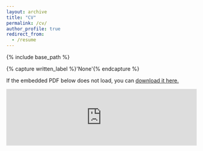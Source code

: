 ```yaml
---
layout: archive
title: "CV"
permalink: /cv/
author_profile: true
redirect_from:
  - /resume
---
```


{% include base_path %}

{% capture written_label %}'None'{% endcapture %}

If the embedded PDF below does not load, you can <u><a href="https://kleeresearch.github.io/files/20231101_CV_klee_v2.pdf">download it here.</a></u>
<br/>

<embed src="https://kleeresearch.github.io/files/20231101_CV_klee_v2.pdf" type="application/pdf" width="100%" />


